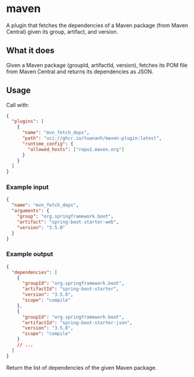 # maven

A plugin that fetches the dependencies of a Maven package (from Maven Central) given its group, artifact, and version.

## What it does

Given a Maven package (groupId, artifactId, version), fetches its POM file from Maven Central and returns its dependencies as JSON.

## Usage

Call with:
```json
{
  "plugins": [
    {
      "name": "mvn_fetch_deps",
      "path": "oci://ghcr.io/tuananh/maven-plugin:latest",
      "runtime_config": {
        "allowed_hosts": ["repo1.maven.org"]
      }
    }
  ]
}
```

### Example input

```json
{
  "name": "mvn_fetch_deps",
  "arguments": {
    "group": "org.springframework.boot",
    "artifact": "spring-boot-starter-web",
    "version": "3.5.0"
  }
}
```

### Example output

```json
{
  "dependencies": [
    {
      "groupId": "org.springframework.boot",
      "artifactId": "spring-boot-starter",
      "version": "3.5.0",
      "scope": "compile"
    },
    {
      "groupId": "org.springframework.boot",
      "artifactId": "spring-boot-starter-json",
      "version": "3.5.0",
      "scope": "compile"
    }
    // ...
  ]
}
```

Return the list of dependencies of the given Maven package.